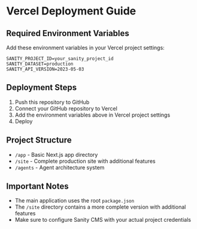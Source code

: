 # Vercel Deployment Guide

## Required Environment Variables

Add these environment variables in your Vercel project settings:

```
SANITY_PROJECT_ID=your_sanity_project_id
SANITY_DATASET=production
SANITY_API_VERSION=2023-05-03
```

## Deployment Steps

1. Push this repository to GitHub
2. Connect your GitHub repository to Vercel
3. Add the environment variables above in Vercel project settings
4. Deploy

## Project Structure

- `/app` - Basic Next.js app directory
- `/site` - Complete production site with additional features
- `/agents` - Agent architecture system

## Important Notes

- The main application uses the root `package.json`
- The `/site` directory contains a more complete version with additional features
- Make sure to configure Sanity CMS with your actual project credentials